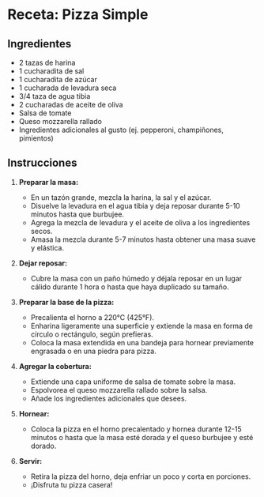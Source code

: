 # Receta: Pizza Simple

## Ingredientes
- 2 tazas de harina
- 1 cucharadita de sal
- 1 cucharadita de azúcar
- 1 cucharada de levadura seca
- 3/4 taza de agua tibia
- 2 cucharadas de aceite de oliva
- Salsa de tomate
- Queso mozzarella rallado
- Ingredientes adicionales al gusto (ej. pepperoni, champiñones, pimientos)

## Instrucciones

1. **Preparar la masa:**
    - En un tazón grande, mezcla la harina, la sal y el azúcar.
    - Disuelve la levadura en el agua tibia y deja reposar durante 5-10 minutos hasta que burbujee.
    - Agrega la mezcla de levadura y el aceite de oliva a los ingredientes secos.
    - Amasa la mezcla durante 5-7 minutos hasta obtener una masa suave y elástica.

2. **Dejar reposar:**
    - Cubre la masa con un paño húmedo y déjala reposar en un lugar cálido durante 1 hora o hasta que haya duplicado su tamaño.

3. **Preparar la base de la pizza:**
    - Precalienta el horno a 220°C (425°F).
    - Enharina ligeramente una superficie y extiende la masa en forma de círculo o rectángulo, según prefieras.
    - Coloca la masa extendida en una bandeja para hornear previamente engrasada o en una piedra para pizza.

4. **Agregar la cobertura:**
    - Extiende una capa uniforme de salsa de tomate sobre la masa.
    - Espolvorea el queso mozzarella rallado sobre la salsa.
    - Añade los ingredientes adicionales que desees.

5. **Hornear:**
    - Coloca la pizza en el horno precalentado y hornea durante 12-15 minutos o hasta que la masa esté dorada y el queso burbujee y esté dorado.

6. **Servir:**
    - Retira la pizza del horno, deja enfriar un poco y corta en porciones.
    - ¡Disfruta tu pizza casera!
